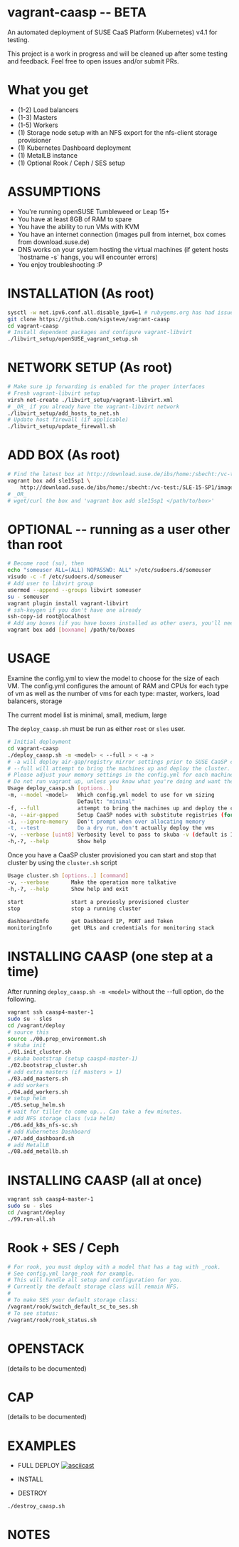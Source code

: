 # vagrant-caasp -- BETA
An automated deployment of SUSE CaaS Platform (Kubernetes) v4.1 for testing.

This project is a work in progress and will be cleaned up after some testing and feedback.
Feel free to open issues and/or submit PRs.

# What you get
* (1-2) Load balancers
* (1-3) Masters
* (1-5) Workers
* (1) Storage node setup with an NFS export for the nfs-client storage provisioner
* (1) Kubernetes Dashboard deployment
* (1) MetalLB instance
* (1) Optional Rook / Ceph / SES setup

# ASSUMPTIONS
* You're running openSUSE Tumbleweed or Leap 15+
* You have at least 8GB of RAM to spare
* You have the ability to run VMs with KVM
* You have an internet connection (images pull from internet, box comes from download.suse.de)
* DNS works on your system hosting the virtual machines (if getent hosts \`hostname -s\` hangs, you will encounter errors)
* You enjoy troubleshooting :P

# INSTALLATION (As root)
```sh
sysctl -w net.ipv6.conf.all.disable_ipv6=1 # rubygems.org has had issues pulling via IPv6
git clone https://github.com/sigsteve/vagrant-caasp
cd vagrant-caasp
# Install dependent packages and configure vagrant-libvirt
./libvirt_setup/openSUSE_vagrant_setup.sh
```

# NETWORK SETUP (As root)
```sh
# Make sure ip forwarding is enabled for the proper interfaces
# Fresh vagrant-libvirt setup
virsh net-create ./libvirt_setup/vagrant-libvirt.xml
# _OR_ if you already have the vagrant-libvirt network
./libvirt_setup/add_hosts_to_net.sh
# Update host firewall (if applicable)
./libvirt_setup/update_firewall.sh
```

# ADD BOX (As root)
```sh
# Find the latest box at http://download.suse.de/ibs/home:/sbecht:/vc-test:/SLE-15-SP1/images/
vagrant box add sle15sp1 \
    http://download.suse.de/ibs/home:/sbecht:/vc-test:/SLE-15-SP1/images/<box>
# _OR_
# wget/curl the box and 'vagrant box add sle15sp1 </path/to/box>'
```

# OPTIONAL -- running as a user other than root
```sh
# Become root (su), then
echo "someuser ALL=(ALL) NOPASSWD: ALL" >/etc/sudoers.d/someuser
visudo -c -f /etc/sudoers.d/someuser
# Add user to libvirt group
usermod --append --groups libvirt someuser
su - someuser
vagrant plugin install vagrant-libvirt
# ssh-keygen if you don't have one already
ssh-copy-id root@localhost
# Add any boxes (if you have boxes installed as other users, you'll need to add them here)
vagrant box add [boxname] /path/to/boxes
```

# USAGE
Examine the config.yml to view the model to choose for the size of each VM.
The config.yml configures the amount of RAM and CPUs for each type of vm as
well as the number of vms for each type:
master, workers, load balancers, storage

The current model list is
minimal, small, medium, large

The `deploy_caasp.sh` must be run as either `root` or `sles` user.

```sh
# Initial deployment
cd vagrant-caasp
./deploy_caasp.sh -m <model> < --full > < -a >
# -a will deploy air-gap/registry mirror settings prior to SUSE CaaSP cluster deployment
# --full will attempt to bring the machines up and deploy the cluster.
# Please adjust your memory settings in the config.yml for each machine type.
# Do not run vagrant up, unless you know what you're doing and want the result
Usage deploy_caasp.sh [options..]
-m, --model <model>   Which config.yml model to use for vm sizing
                      Default: "minimal"
-f, --full            attempt to bring the machines up and deploy the cluster
-a, --air-gapped      Setup CaaSP nodes with substitute registries (for deployment and/or private image access)
-i, --ignore-memory   Don't prompt when over allocating memory
-t, --test            Do a dry run, don't actually deploy the vms
-v, --verbose [uint8] Verbosity level to pass to skuba -v (default is 1)
-h,-?, --help         Show help
```

Once you have a CaaSP cluster provisioned you can start and stop that cluster by using the `cluster.sh` script
```sh
Usage cluster.sh [options..] [command]
-v, --verbose       Make the operation more talkative
-h,-?, --help       Show help and exit

start               start a previosly provisioned cluster
stop                stop a running cluster

dashboardInfo       get Dashboard IP, PORT and Token
monitoringInfo      get URLs and credentials for monitoring stack
```

# INSTALLING CAASP (one step at a time)
After running `deploy_caasp.sh -m <model>` without the --full option, do the following.
```sh
vagrant ssh caasp4-master-1
sudo su - sles
cd /vagrant/deploy
# source this
source ./00.prep_environment.sh
# skuba init
./01.init_cluster.sh
# skuba bootstrap (setup caasp4-master-1)
./02.bootstrap_cluster.sh
# add extra masters (if masters > 1)
./03.add_masters.sh
# add workers
./04.add_workers.sh
# setup helm
./05.setup_helm.sh
# wait for tiller to come up... Can take a few minutes.
# add NFS storage class (via helm)
./06.add_k8s_nfs-sc.sh
# add Kubernetes Dashboard
./07.add_dashboard.sh
# add MetalLB
./08.add_metallb.sh
```
# INSTALLING CAASP (all at once)
```sh
vagrant ssh caasp4-master-1
sudo su - sles
cd /vagrant/deploy
./99.run-all.sh
```
# Rook + SES / Ceph
```sh
# For rook, you must deploy with a model that has a tag with _rook.
# See config.yml large_rook for example.
# This will handle all setup and configuration for you.
# Currently the default storage class will remain NFS.
#
# To make SES your default storage class:
/vagrant/rook/switch_default_sc_to_ses.sh
# To see status:
/vagrant/rook/rook_status.sh
```
# OPENSTACK
(details to be documented)

# CAP
(details to be documented)

# EXAMPLES
* FULL DEPLOY
[![asciicast](https://asciinema.org/a/pBBBZUKQINb3CwhaVwiTk0Gvx.svg)](https://asciinema.org/a/pBBBZUKQINb3CwhaVwiTk0Gvx)

* INSTALL

* DESTROY
```sh
./destroy_caasp.sh
```

# NOTES


